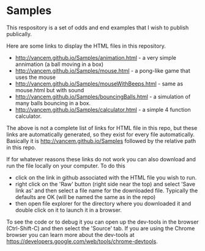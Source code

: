 # Samples

This respository is a set of odds and end examples that I wish to publish publically.

Here are some links to display the HTML files in this repository.  

  * http://vancem.github.io/Samples/animation.html - a very simple annimation (a ball moving in a box)
  * http://vancem.github.io/Samples/mouse.html - a pong-like game that uses the mouse
  * http://vancem.github.io/Samples/mouseWithBeeps.html - same as mouse.html but with sound
  * http://vancem.github.io/Samples/bouncingBalls.html - a simulation of many balls bouncing in a box.  
  * http://vancem.github.io/Samples/calculator.html - a simple 4 function calculator.  

The above is not a complete list of links for HTML file in this repo, but these links are automatically generated, so they exist 
for every file automatically.   Basically it is http://vancem.github.io/Samples followed by the relative path in this repo.   

If for whatever reasons these links do not work you can also download and run the file locally on your computer.   To do this
   * click on the link in github associated with the HTML file you wish to run.
   * right click on the 'Raw' button (right side near the top) and select 'Save link as' and then select 
     a file name for the downloaded file.  Typically the defaults are OK (will be named the same as in the repo)
   * then open file explorer for the directory where you downloaded it and double click on it to launch it in a browser.  

To see the code or to debug it you can open up the dev-tools in the browser (Ctrl-Shift-C) and then select the 'Source' tab.  If
you are using the Chrome browser you can learn more about the dev-tools at https://developers.google.com/web/tools/chrome-devtools.  

